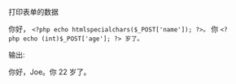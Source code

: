 





打印表单的数据

你好，
`<?php echo htmlspecialchars($_POST['name']); ?>。`
你 `<?php echo (int)$_POST['age']; ?> 岁了。`

输出:

你好，Joe。你 22 岁了。




